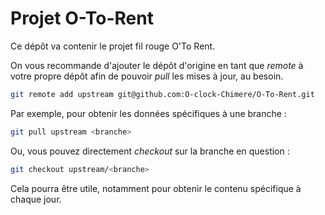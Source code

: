 # Projet O-To-Rent

Ce dépôt va contenir le projet fil rouge O'To Rent.

On vous recommande d'ajouter le dépôt d'origine en tant que *remote* à votre propre dépôt afin de pouvoir *pull* les mises à jour, au besoin.

```bash
git remote add upstream git@github.com:O-clock-Chimere/O-To-Rent.git
```

Par exemple, pour obtenir les données spécifiques à une branche :
```bash
git pull upstream <branche>
```

Ou, vous pouvez directement *checkout* sur la branche en question :
```bash
git checkout upstream/<branche>
```

Cela pourra être utile, notamment pour obtenir le contenu spécifique à chaque jour.
